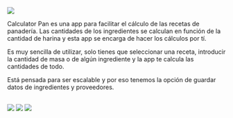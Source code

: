<img src="https://github.com/jitos86/Calculator-pan-/blob/master/logos-readme/logo-horizontal.png"/>
<p>Calculator Pan es una app para facilitar el cálculo de las recetas de panadería. Las cantidades de los ingredientes se calculan en función de la cantidad de harina y esta app se encarga de hacer los cálculos por tí.</p>

<p>Es muy sencilla de utilizar, solo tienes que seleccionar una receta, introducir la cantidad de masa o de algún ingrediente y la app te calcula las cantidades de todo.</p>

<p>Está pensada para ser escalable y por eso tenemos la opción de guardar datos de ingredientes y proveedores.</p>
<br/>

<img src="https://github.com/jitos86/Calculator-pan-/blob/master/logos-readme/principal.jpg"/>
<img src="https://github.com/jitos86/Calculator-pan-/blob/master/logos-readme/recetas.jpg"/>
<img src="https://github.com/jitos86/Calculator-pan-/blob/master/logos-readme/harinas.jpg"/>
